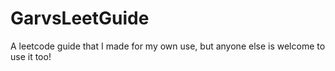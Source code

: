 # GarvsLeetGuide
A leetcode guide that I made for my own use, but anyone else is welcome to use it too! 

